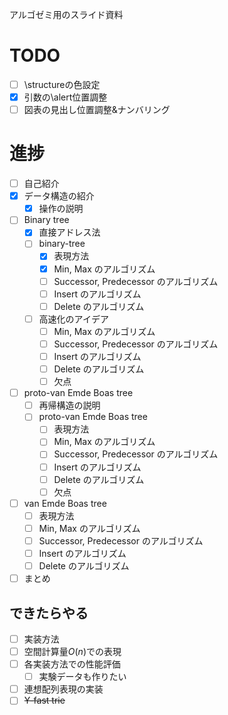 アルゴゼミ用のスライド資料  

# TODO
- [ ] \structureの色設定  
- [x] 引数の\alert位置調整  
- [ ] 図表の見出し位置調整&amp;ナンバリング  

# 進捗
- [ ] 自己紹介  
- [x] データ構造の紹介
	- [x] 操作の説明  
- [ ] Binary tree
	- [x] 直接アドレス法
	- [ ] binary-tree
		- [x] 表現方法
		- [x] Min, Max のアルゴリズム
		- [ ] Successor, Predecessor のアルゴリズム
		- [ ] Insert のアルゴリズム
		- [ ] Delete のアルゴリズム
	- [ ] 高速化のアイデア
		- [ ] Min, Max のアルゴリズム
		- [ ] Successor, Predecessor のアルゴリズム
		- [ ] Insert のアルゴリズム
		- [ ] Delete のアルゴリズム
		- [ ] 欠点
- [ ] proto-van Emde Boas tree
	- [ ] 再帰構造の説明
	- [ ] proto-van Emde Boas tree
		- [ ] 表現方法
		- [ ] Min, Max のアルゴリズム
		- [ ] Successor, Predecessor のアルゴリズム
		- [ ] Insert のアルゴリズム
		- [ ] Delete のアルゴリズム
		- [ ] 欠点
- [ ] van Emde Boas tree
	- [ ] 表現方法
	- [ ] Min, Max のアルゴリズム
	- [ ] Successor, Predecessor のアルゴリズム
	- [ ] Insert のアルゴリズム
	- [ ] Delete のアルゴリズム
- [ ] まとめ  
## できたらやる
- [ ] 実装方法
- [ ] 空間計算量$O(n)$での表現
- [ ] 各実装方法での性能評価
	- [ ] 実験データも作りたい
- [ ] 連想配列表現の実装
- [ ] ~~Y-fast trie~~
